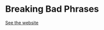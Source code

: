 # Breaking Bad Phrases

[See the website](https://cthulhuscode.github.io/breakingbad-react.js/ "Breaking Bad phrases")

